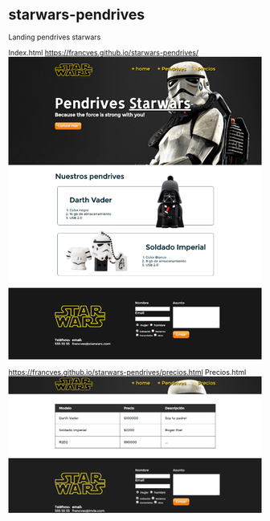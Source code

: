 # starwars-pendrives
Landing pendrives starwars

Index.html
https://francves.github.io/starwars-pendrives/
![Pagina principal](https://raw.githubusercontent.com/francves/starwars-pendrives/master/images/starweb-index.png "Pagina Principal")


https://francves.github.io/starwars-pendrives/precios.html
Precios.html
![Pagina de precios](https://raw.githubusercontent.com/francves/starwars-pendrives/master/images/starweb-precios.png "Pagina de precios")


